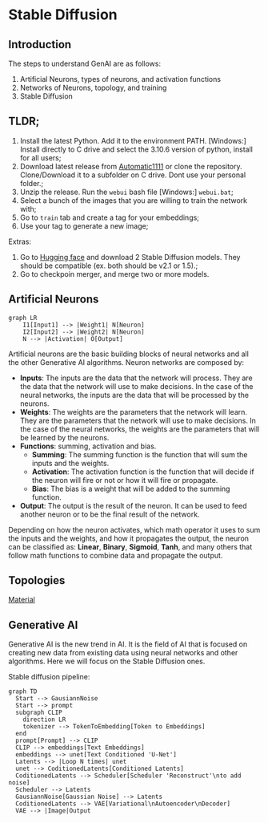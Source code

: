 # Stable Diffusion

## Introduction

The steps to understand GenAI are as follows:

1. Artificial Neurons, types of neurons, and activation functions
2. Networks of Neurons, topology, and training
3. Stable Diffusion

## TLDR;

1. Install the latest Python. Add it to the environment PATH. [Windows:] Install directly to C drive and select the 3.10.6 version of python, install for all users;
2. Download latest release from [Automatic1111](https://github.com/AUTOMATIC1111/stable-diffusion-webui) or clone the repository. Clone/Download it to a subfolder on C drive. Dont use your personal folder.;
3. Unzip the release. Run the `webui` bash file [Windows:] `webui.bat`;
4. Select a bunch of the images that you are willing to train the network with;
5. Go to `train` tab and create a tag for your embeddings;
6. Use your tag to generate a new image;

Extras:

1. Go to [Hugging face](https://huggingface.co/) and download 2 Stable Diffusion models. They should be compatible (ex. both should be v2.1 or 1.5).;
2. Go to checkpoin merger, and merge two or more models.

## Artificial Neurons

```mermaid
graph LR
    I1[Input1] --> |Weight1| N[Neuron]
    I2[Input2] --> |Weight2| N[Neuron]
    N --> |Activation| O[Output]
```

Artificial neurons are the basic building blocks of neural networks and all the other Generative AI algorithms. Neuron networks are composed by:

- **Inputs**: The inputs are the data that the network will process. They are the data that the network will use to make decisions. In the case of the neural networks, the inputs are the data that will be processed by the neurons.
- **Weights**: The weights are the parameters that the network will learn. They are the parameters that the network will use to make decisions. In the case of the neural networks, the weights are the parameters that will be learned by the neurons.
- **Functions**: summing, activation and bias.
    - **Summing**: The summing function is the function that will sum the inputs and the weights.
    - **Activation**: The activation function is the function that will decide if the neuron will fire or not or how it will fire or propagate.
    - **Bias**: The bias is a weight that will be added to the summing function.
- **Output**: The output is the result of the neuron. It can be used to feed another neuron or to be the final result of the network.

Depending on how the neuron activates, which math operator it uses to sum the inputs and the weights, and how it propagates the output, the neuron can be classified as: **Linear**, **Binary**, **Sigmoid**, **Tanh**, and many others that follow math functions to combine data and propagate the output.

## Topologies

[Material](https://docs.google.com/presentation/d/1CxUViO-yCanrzCcJZ5OGicYcSkzo21FzJZ_2rnKJh7k/edit?usp=sharing)

## Generative AI

Generative AI is the new trend in AI. It is the field of AI that is focused on creating new data from existing data using neural networks and other algorithms. Here we will focus on the Stable Diffusion ones.

Stable diffusion pipeline:

```mermaid
graph TD
  Start --> GausiannNoise
  Start --> prompt
  subgraph CLIP
    direction LR
    tokenizer --> TokenToEmbedding[Token to Embeddings]
  end
  prompt[Prompt] --> CLIP
  CLIP --> embeddings[Text Embeddings]
  embeddings --> unet[Text Conditioned 'U-Net']
  Latents --> |Loop N times| unet
  unet --> CoditionedLatents[Conditioned Latents]
  CoditionedLatents --> Scheduler[Scheduler 'Reconstruct'\nto add noise]
  Scheduler --> Latents
  GausiannNoise[Gaussian Noise] --> Latents
  CoditionedLatents --> VAE[Variational\nAutoencoder\nDecoder]
  VAE --> |Image|Output
```

